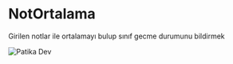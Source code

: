 # NotOrtalama
Girilen notlar ile ortalamayı bulup sınıf gecme durumunu bildirmek

![Patika Dev](https://app.patika.dev/) 
